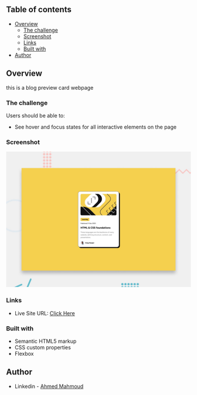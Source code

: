 ## Table of contents

- [Overview](#overview)
  - [The challenge](#the-challenge)
  - [Screenshot](#screenshot)
  - [Links](#links)
  - [Built with](#built-with)
- [Author](#author)


## Overview

this is a blog preview card webpage 

### The challenge

Users should be able to:

- See hover and focus states for all interactive elements on the page

### Screenshot

![](./preview.jpg)


### Links

- Live Site URL: [Click Here](https://your-live-site-url.com)


### Built with

- Semantic HTML5 markup
- CSS custom properties
- Flexbox


## Author

- Linkedin - [Ahmed Mahmoud](https://www.linkedin.com/in/ahmed-mahmoud-91b15021a/)
